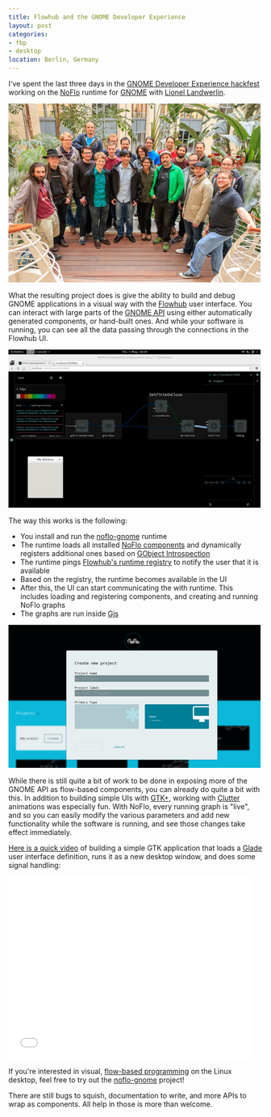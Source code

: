 ```yaml
---
title: Flowhub and the GNOME Developer Experience
layout: post
categories:
- fbp
- desktop
location: Berlin, Germany
---
```

I've spent the last three days in the [GNOME Developer Experience hackfest](https://wiki.gnome.org/Hackfests/DeveloperExperience2014) working on the [NoFlo](http://noflojs.org) runtime for [GNOME](http://gnome.org) with [Lionel Landwerlin](https://github.com/djdeath).

[![GNOME Developer Experience hackfest participants](/files/gnome-dx-2014-small.jpg)](/files/gnome-dx-2014.jpg)

What the resulting project does is give the ability to build and debug GNOME applications in a visual way with the [Flowhub](http://flowhub.io/) user interface. You can interact with large parts of the [GNOME API](https://developer.gnome.org/) using either automatically generated components, or hand-built ones. And while your software is running, you can see all the data passing through the connections in the Flowhub UI.

[![GNOME development in Flowhub](/files/noflo-gnome-ui-small.png)](/files/noflo-gnome-ui.png)

The way this works is the following:

* You install and run the [noflo-gnome](https://github.com/noflo/noflo-gnome) runtime
* The runtime loads all installed [NoFlo components](http://noflojs.org/documentation/components/) and dynamically registers additional ones based on [GObject Introspection](https://wiki.gnome.org/action/show/Projects/GObjectIntrospection)
* The runtime pings [Flowhub's runtime registry](https://github.com/the-grid/flowhub-registry#readme) to notify the user that it is available
* Based on the registry, the runtime becomes available in the UI
* After this, the UI can start communicating the with runtime. This includes loading and registering components, and creating and running NoFlo graphs
* The graphs are run inside [Gjs](https://wiki.gnome.org/action/show/Projects/Gjs)

[![Creating a new NoFlo GNOME project](/files/noflo-gnome-new-project-small.png)](/files/noflo-gnome-new-project.png)

While there is still quite a bit of work to be done in exposing more of the GNOME API as flow-based components, you can already do quite a bit with this. In addition to building simple UIs with [GTK+](http://www.gtk.org/), working with [Clutter](http://blogs.gnome.org/clutter/) animations was especially fun. With NoFlo, every running graph is "live", and so you can easily modify the various parameters and add new functionality while the software is running, and see those changes take effect immediately.

[Here is a quick video](http://youtu.be/uyuoP3sjI6g) of building a simple GTK application that loads a [Glade](https://glade.gnome.org/) user interface definition, runs it as a new desktop window, and does some signal handling:

<iframe width="480" height="360" src="//www.youtube.com/embed/uyuoP3sjI6g" frameborder="0" allowfullscreen></iframe>

If you're interested in visual, [flow-based programming](http://en.wikipedia.org/wiki/Flow-based_programming) on the Linux desktop, feel free to try out the [noflo-gnome](https://github.com/noflo/noflo-gnome) project!

There are still bugs to squish, documentation to write, and more APIs to wrap as components. All help in those is more than welcome.
